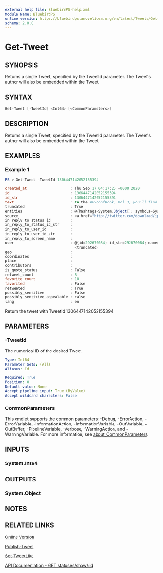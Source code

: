 ```yaml
---
external help file: BluebirdPS-help.xml
Module Name: BluebirdPS
online version: https://bluebirdps.anovelidea.org/en/latest/Tweets/Get-Tweet
schema: 2.0.0
---
```


# Get-Tweet

## SYNOPSIS

Returns a single Tweet, specified by the TweetId parameter. The Tweet's author will also be embedded within the Tweet.

## SYNTAX

```powershell
Get-Tweet [-TweetId] <Int64> [<CommonParameters>]
```

## DESCRIPTION

Returns a single Tweet, specified by the TweetId parameter. The Tweet's author will also be embedded within the Tweet.

## EXAMPLES

### Example 1

```powershell
PS > Get-Tweet -TweetId 1306447142052155394

created_at                    : Thu Sep 17 04:17:25 +0000 2020
id                            : 1306447142052155394
id_str                        : 1306447142052155394
text                          : In the #PSConfBook, Vol 3, you'll find 22 chapters containing great information on using #PowerShell for systems ma… https://t.co/e2rH22110h
truncated                     : True
entities                      : @{hashtags=System.Object[]; symbols=System.Object[]; user_mentions=System.Object[]; urls=System.Object[]}
source                        : <a href="http://twitter.com/download/iphone" rel="nofollow">Twitter for iPhone</a>
in_reply_to_status_id         :
in_reply_to_status_id_str     :
in_reply_to_user_id           :
in_reply_to_user_id_str       :
in_reply_to_screen_name       :
user                          : @{id=292670084; id_str=292670084; name=Dave Carroll; screen_name=thedavecarroll;
                                <truncated>
geo                           :
coordinates                   :
place                         :
contributors                  :
is_quote_status               : False
retweet_count                 : 8
favorite_count                : 10
favorited                     : False
retweeted                     : True
possibly_sensitive            : False
possibly_sensitive_appealable : False
lang                          : en
```

Return the tweet with TweetId 1306447142052155394.

## PARAMETERS

### -TweetId

The numerical ID of the desired Tweet.

```yaml
Type: Int64
Parameter Sets: (All)
Aliases: Id

Required: True
Position: 0
Default value: None
Accept pipeline input: True (ByValue)
Accept wildcard characters: False
```

### CommonParameters

This cmdlet supports the common parameters: -Debug, -ErrorAction, -ErrorVariable, -InformationAction, -InformationVariable, -OutVariable, -OutBuffer, -PipelineVariable, -Verbose, -WarningAction, and -WarningVariable. For more information, see [about_CommonParameters](http://go.microsoft.com/fwlink/?LinkID=113216).

## INPUTS

### System.Int64

## OUTPUTS

### System.Object

## NOTES

## RELATED LINKS

[Online Version](https://bluebirdps.anovelidea.org/en/latest/Tweets/Get-Tweet)

[Publish-Tweet](https://bluebirdps.anovelidea.org/en/latest/Tweets/Publish-Tweet)

[Set-TweetLike](https://bluebirdps.anovelidea.org/en/latest/Tweets/Set-TweetLike)

[API Documentation - GET statuses/show/:id](https://developer.twitter.com/en/docs/twitter-api/v1/tweets/post-and-engage/api-reference/get-statuses-show-id)
